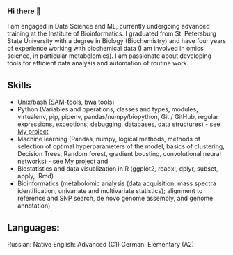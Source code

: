 ### Hi there 👋

I am engaged in Data Science and ML, currently undergoing advanced training at the Institute of Bioinformatics. I graduated from St. Petersburg State University with a degree in Biology (Biochemistry) and have four years of experience working with biochemical data (I am involved in omics science, in particular metabolomics). I am passionate about developing tools for efficient data analysis and automation of routine work.

## Skills
- Unix/bash (SAM-tools, bwa tools)
- Python (Variables and operations, classes and types, modules, virtualenv, pip, pipenv, pandas/numpy/biopython, Git / GitHub, regular expressions, exceptions, debugging, databases, data structures) - see [My project](https://github.com/nerofeeva2001/Python_projects)
- Machine learning (Pandas, numpy, logical methods, methods of selection of optimal hyperparameters of the model, basics of clustering, Decision Trees, Random forest, gradient bousting, convolutional neural networks) - see [My project](https://github.com/nerofeeva2001/BI-ml-2024) and 
- Biostatistics and data visualization in R (ggplot2, readxl, dplyr, subset, apply, .Rmd) 
- Bioinformatics (metabolomic analysis (data acquisition, mass spectra identification, univariate and multivariate statistics); alignment to reference and SNP search, de novo genome assembly, and genome annotation)

## Languages:
Russian: Native
English: Advanced (C1)
German: Elementary (A2)


